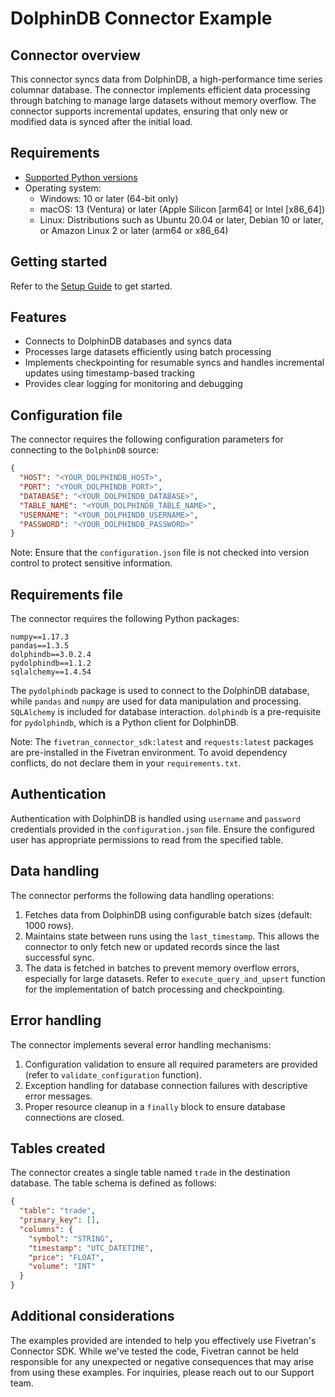 # DolphinDB Connector Example

## Connector overview

This connector syncs data from DolphinDB, a high-performance time series columnar database. The connector implements efficient data processing through batching to manage large datasets without memory overflow. The connector supports incremental updates, ensuring that only new or modified data is synced after the initial load.

## Requirements

* [Supported Python versions](https://github.com/fivetran/fivetran_connector_sdk/blob/main/README.md#requirements)   
* Operating system:
  * Windows: 10 or later (64-bit only)
  * macOS: 13 (Ventura) or later (Apple Silicon [arm64] or Intel [x86_64])
  * Linux: Distributions such as Ubuntu 20.04 or later, Debian 10 or later, or Amazon Linux 2 or later (arm64 or x86_64)

## Getting started

Refer to the [Setup Guide](https://fivetran.com/docs/connectors/connector-sdk/setup-guide) to get started.

## Features

- Connects to DolphinDB databases and syncs data
- Processes large datasets efficiently using batch processing
- Implements checkpointing for resumable syncs and handles incremental updates using timestamp-based tracking
- Provides clear logging for monitoring and debugging

## Configuration file

The connector requires the following configuration parameters for connecting to the `DolphinDB` source:

```json
{
  "HOST": "<YOUR_DOLPHINDB_HOST>",
  "PORT": "<YOUR_DOLPHINDB_PORT>",
  "DATABASE": "<YOUR_DOLPHINDB_DATABASE>",
  "TABLE_NAME": "<YOUR_DOLPHINDB_TABLE_NAME>",
  "USERNAME": "<YOUR_DOLPHINDB_USERNAME>",
  "PASSWORD": "<YOUR_DOLPHINDB_PASSWORD>"
}
```

Note: Ensure that the `configuration.json` file is not checked into version control to protect sensitive information.

## Requirements file

The connector requires the following Python packages:

```
numpy==1.17.3
pandas==1.3.5
dolphindb==3.0.2.4
pydolphindb==1.1.2
sqlalchemy==1.4.54
```

The `pydolphindb` package is used to connect to the DolphinDB database, while `pandas` and `numpy` are used for data manipulation and processing. `SQLAlchemy` is included for database interaction. `dolphindb` is a pre-requisite for `pydolphindb`, which is a Python client for DolphinDB.

Note: The `fivetran_connector_sdk:latest` and `requests:latest` packages are pre-installed in the Fivetran environment. To avoid dependency conflicts, do not declare them in your `requirements.txt`.

## Authentication

Authentication with DolphinDB is handled using `username` and `password` credentials provided in the `configuration.json` file. Ensure the configured user has appropriate permissions to read from the specified table.

## Data handling

The connector performs the following data handling operations:

1. Fetches data from DolphinDB using configurable batch sizes (default: 1000 rows).
2. Maintains state between runs using the `last_timestamp`. This allows the connector to only fetch new or updated records since the last successful sync.
3. The data is fetched in batches to prevent memory overflow errors, especially for large datasets. Refer to `execute_query_and_upsert` function for the implementation of batch processing and checkpointing.

## Error handling

The connector implements several error handling mechanisms:

1. Configuration validation to ensure all required parameters are provided (refer to `validate_configuration` function).
2. Exception handling for database connection failures with descriptive error messages.
3. Proper resource cleanup in a `finally` block to ensure database connections are closed.

## Tables created

The connector creates a single table named `trade` in the destination database. The table schema is defined as follows:

```json
{
  "table": "trade",
  "primary_key": [],
  "columns": {
    "symbol": "STRING",
    "timestamp": "UTC_DATETIME",
    "price": "FLOAT",
    "volume": "INT"
  }
}
```

## Additional considerations

The examples provided are intended to help you effectively use Fivetran's Connector SDK. While we've tested the code, Fivetran cannot be held responsible for any unexpected or negative consequences that may arise from using these examples. For inquiries, please reach out to our Support team.